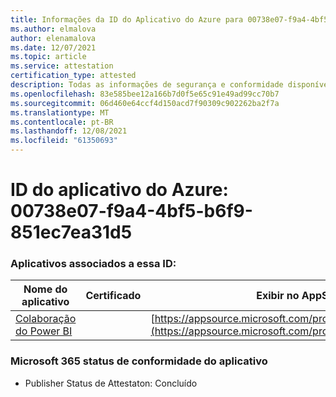 ```yaml
---
title: Informações da ID do Aplicativo do Azure para 00738e07-f9a4-4bf5-b6f9-851ec7ea31d5
ms.author: elmalova
author: elenamalova
ms.date: 12/07/2021
ms.topic: article
ms.service: attestation
certification_type: attested
description: Todas as informações de segurança e conformidade disponíveis para 00738e07-f9a4-4bf5-b6f9-851ec7ea31d5.
ms.openlocfilehash: 83e585bee12a166b7d0f5e65c91e49ad99cc70b7
ms.sourcegitcommit: 06d460e64ccf4d150acd7f90309c902262ba2f7a
ms.translationtype: MT
ms.contentlocale: pt-BR
ms.lasthandoff: 12/08/2021
ms.locfileid: "61350693"
---
```

# <a name="azure-app-id-00738e07-f9a4-4bf5-b6f9-851ec7ea31d5"></a>ID do aplicativo do Azure: 00738e07-f9a4-4bf5-b6f9-851ec7ea31d5


### <a name="apps-associated-with-this-id"></a>Aplicativos associados a essa ID:
| **Nome do aplicativo** | **Certificado** | **Exibir no AppSource** |
|--------------|---------------|-----------------------|
| [Colaboração do Power BI](https://docs.microsoft.com/microsoft-365-app-certification/forward/WA104380739) |  | [https://appsource.microsoft.com/product/office/WA104380739](https://appsource.microsoft.com/product/office/WA104380739) |

### <a name="microsoft-365-app-compliance-status"></a>Microsoft 365 status de conformidade do aplicativo
- Publisher Status de Attestaton: Concluído
